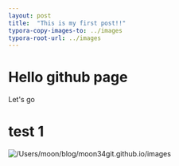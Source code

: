 ```yaml
---
layout: post
title:  "This is my first post!!"
typora-copy-images-to: ../images
typora-root-url: ../images
---
```



# Hello github page

Let's go

# test 1

![/Users/moon/blog/moon34git.github.io/images](/testimage.png)

